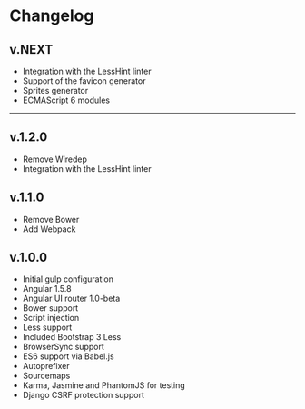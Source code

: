 # Changelog

## v.NEXT
- Integration with the LessHint linter
- Support of the favicon generator
- Sprites generator
- ECMAScript 6 modules

---

## v.1.2.0
- Remove Wiredep
- Integration with the LessHint linter

## v.1.1.0
- Remove Bower
- Add Webpack

## v.1.0.0
- Initial gulp configuration
- Angular 1.5.8
- Angular UI router 1.0-beta
- Bower support
- Script injection
- Less support
- Included Bootstrap 3 Less
- BrowserSync support
- ES6 support via Babel.js
- Autoprefixer
- Sourcemaps
- Karma, Jasmine and PhantomJS for testing
- Django CSRF protection support
